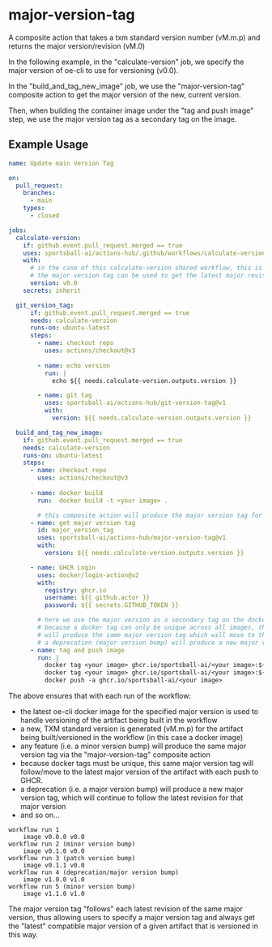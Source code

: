 # major-version-tag

A composite action that takes a txm standard version number (vM.m.p) and returns the major version/revision (vM.0)

In the following example, in the "calculate-version" job, we specify the major version of oe-cli to use for versioning (v0.0).

In the "build_and_tag_new_image" job, we use the "major-version-tag" composite action to get the major version of the new, current version.

Then, when building the container image under the "tag and push image" step, we use the major version tag as a secondary tag on the image.

## Example Usage

```yaml
name: Update main Version Tag

on:
  pull_request:
    branches:
      - main
    types:
      - closed

jobs:
  calculate-version:
    if: github.event.pull_request.merged == true
    uses: sportsball-ai/actions-hub/.github/workflows/calculate-version.yml@v1
    with:
      # in the case of this calculate-version shared workflow, this is the major version of oe-cli to use for versioning
      # the major version tag can be used to get the latest major revision of any artifact that is versioned using this approach
      version: v0.0
    secrets: inherit

  git_version_tag:
      if: github.event.pull_request.merged == true
      needs: calculate-version
      runs-on: ubuntu-latest
      steps:
        - name: checkout repo
          uses: actions/checkout@v3
        
        - name: echo version
          run: |
            echo ${{ needs.calculate-version.outputs.version }}

        - name: git tag
          uses: sportsball-ai/actions-hub/git-version-tag@v1
          with:
            version: ${{ needs.calculate-version.outputs.version }}

  build_and_tag_new_image:
    if: github.event.pull_request.merged == true
    needs: calculate-version
    runs-on: ubuntu-latest
    steps:
      - name: checkout repo
        uses: actions/checkout@v3
      
      - name: docker build
        run:  docker build -t <your image> .     

        # this composite action will produce the major version tag for a given version
      - name: get major version tag
        id: major_version_tag
        uses: sportsball-ai/actions-hub/major-version-tag@v1
        with: 
          version: ${{ needs.calculate-version.outputs.version }}

      - name: GHCR Login
        uses: docker/login-action@v2
        with:
          registry: ghcr.io
          username: ${{ github.actor }}
          password: ${{ secrets.GITHUB_TOKEN }}

        # here we use the major version as a secondary tag on the docker image
        # because a docker tag can only be unique across all images, the next run of this workflow for a minor version bump
        # will produce the same major version tag which will move to the new version of the image that gets pushed to ghcr
        # a deprecation (major version bump) will produce a new major version tag which will then follow each revision of that major version
      - name: tag and push image
        run: |
          docker tag <your image> ghcr.io/sportsball-ai/<your image>:${{ needs.calculate-version.outputs.version }}
          docker tag <your image> ghcr.io/sportsball-ai/<your image>:${{ steps.major_version_tag.outputs.major_version }}
          docker push -a ghcr.io/sportsball-ai/<your image>

```

The above ensures that with each run of the workflow:
- the latest oe-cli docker image for the specified major version is used to handle versioning of the artifact being built in the workflow
- a new, TXM standard version is generated (vM.m.p) for the artifact being built/versioned in the workflow (in this case a docker image)
- any feature (i.e. a minor version bump) will produce the same major version tag via the "major-version-tag" composite action
- because docker tags must be unique, this same major version tag will follow/move to the latest major version of the artifact with each push to GHCR.
- a deprecation (i.e. a major version bump) will produce a new major version tag, which will continue to follow the latest revision for that major version
- and so on...

```
workflow run 1
    image v0.0.0 v0.0
workflow run 2 (minor version bump)
    image v0.1.0 v0.0
workflow run 3 (patch version bump)
    image v0.1.1 v0.0
workflow run 4 (deprecation/major version bump)
    image v1.0.0 v1.0
workflow run 5 (minor version bump)
    image v1.1.0 v1.0
```
The major version tag "follows" each latest revision of the same major version, thus allowing users to specify a major version tag and always get the "latest" compatible major version of a given artifact that is versioned in this way.